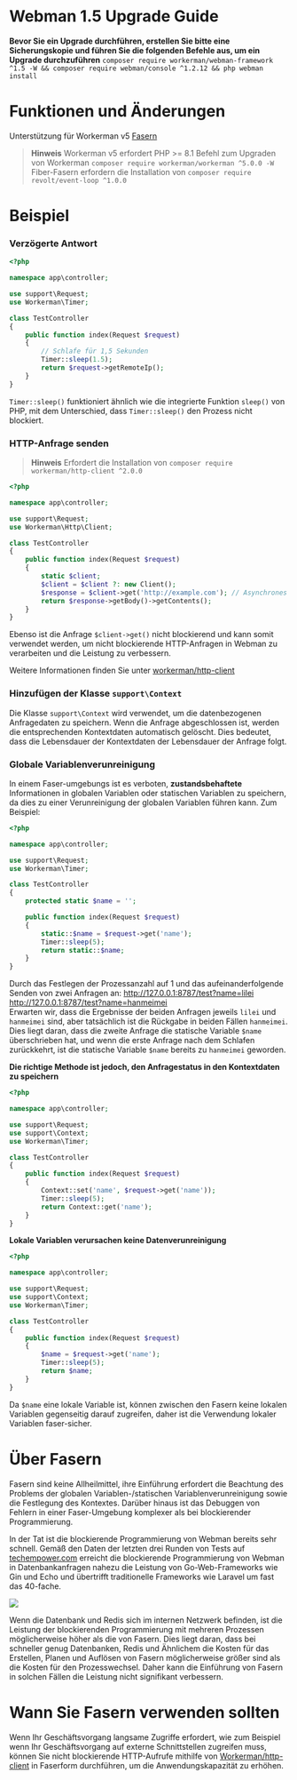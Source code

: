 # Webman 1.5 Upgrade Guide

**Bevor Sie ein Upgrade durchführen, erstellen Sie bitte eine Sicherungskopie und führen Sie die folgenden Befehle aus, um ein Upgrade durchzuführen**
`composer require workerman/webman-framework ^1.5 -W && composer require webman/console ^1.2.12 && php webman install`

# Funktionen und Änderungen

Unterstützung für Workerman v5 [Fasern](https://www.workerman.net/doc/workerman/fiber.html)

> **Hinweis**
> Workerman v5 erfordert PHP >= 8.1
> Befehl zum Upgraden von Workerman `composer require workerman/workerman ^5.0.0 -W`
> Fiber-Fasern erfordern die Installation von `composer require revolt/event-loop ^1.0.0`

# Beispiel
### Verzögerte Antwort

```php
<?php

namespace app\controller;

use support\Request;
use Workerman\Timer;

class TestController
{
    public function index(Request $request)
    {
        // Schlafe für 1,5 Sekunden
        Timer::sleep(1.5);
        return $request->getRemoteIp();
    }
}
```
`Timer::sleep()` funktioniert ähnlich wie die integrierte Funktion `sleep()` von PHP, mit dem Unterschied, dass `Timer::sleep()` den Prozess nicht blockiert.


### HTTP-Anfrage senden

> **Hinweis**
> Erfordert die Installation von `composer require workerman/http-client ^2.0.0`

```php
<?php

namespace app\controller;

use support\Request;
use Workerman\Http\Client;

class TestController
{
    public function index(Request $request)
    {
        static $client;
        $client = $client ?: new Client();
        $response = $client->get('http://example.com'); // Asynchrones Senden einer synchronen Methode
        return $response->getBody()->getContents();
    }
}
```
Ebenso ist die Anfrage `$client->get()` nicht blockierend und kann somit verwendet werden, um nicht blockierende HTTP-Anfragen in Webman zu verarbeiten und die Leistung zu verbessern.

Weitere Informationen finden Sie unter [workerman/http-client](https://www.workerman.net/doc/workerman/components/workerman-http-client.html)

### Hinzufügen der Klasse `support\Context`

Die Klasse `support\Context` wird verwendet, um die datenbezogenen Anfragedaten zu speichern. Wenn die Anfrage abgeschlossen ist, werden die entsprechenden Kontextdaten automatisch gelöscht. Dies bedeutet, dass die Lebensdauer der Kontextdaten der Lebensdauer der Anfrage folgt.

### Globale Variablenverunreinigung

In einem Faser-umgebungs ist es verboten, **zustandsbehaftete** Informationen in globalen Variablen oder statischen Variablen zu speichern, da dies zu einer Verunreinigung der globalen Variablen führen kann. Zum Beispiel:

```php
<?php

namespace app\controller;

use support\Request;
use Workerman\Timer;

class TestController
{
    protected static $name = '';

    public function index(Request $request)
    {
        static::$name = $request->get('name');
        Timer::sleep(5);
        return static::$name;
    }
}
```

Durch das Festlegen der Prozessanzahl auf 1 und das aufeinanderfolgende Senden von zwei Anfragen an:
http://127.0.0.1:8787/test?name=lilei  
http://127.0.0.1:8787/test?name=hanmeimei  
Erwarten wir, dass die Ergebnisse der beiden Anfragen jeweils `lilei` und `hanmeimei` sind, aber tatsächlich ist die Rückgabe in beiden Fällen `hanmeimei`.
Dies liegt daran, dass die zweite Anfrage die statische Variable `$name` überschrieben hat, und wenn die erste Anfrage nach dem Schlafen zurückkehrt, ist die statische Variable `$name` bereits zu `hanmeimei` geworden.

**Die richtige Methode ist jedoch, den Anfragestatus in den Kontextdaten zu speichern**
```php
<?php

namespace app\controller;

use support\Request;
use support\Context;
use Workerman\Timer;

class TestController
{
    public function index(Request $request)
    {
        Context::set('name', $request->get('name'));
        Timer::sleep(5);
        return Context::get('name');
    }
}
```

**Lokale Variablen verursachen keine Datenverunreinigung**
```php
<?php

namespace app\controller;

use support\Request;
use support\Context;
use Workerman\Timer;

class TestController
{
    public function index(Request $request)
    {
        $name = $request->get('name');
        Timer::sleep(5);
        return $name;
    }
}
```
Da `$name` eine lokale Variable ist, können zwischen den Fasern keine lokalen Variablen gegenseitig darauf zugreifen, daher ist die Verwendung lokaler Variablen faser-sicher.

# Über Fasern
Fasern sind keine Allheilmittel, ihre Einführung erfordert die Beachtung des Problems der globalen Variablen-/statischen Variablenverunreinigung sowie die Festlegung des Kontextes. Darüber hinaus ist das Debuggen von Fehlern in einer Faser-Umgebung komplexer als bei blockierender Programmierung.

In der Tat ist die blockierende Programmierung von Webman bereits sehr schnell. Gemäß den Daten der letzten drei Runden von Tests auf [techempower.com](https://www.techempower.com/benchmarks/#section=data-r21&l=zijnjz-6bj&test=db&f=1ekg-cbcw-2t4w-27wr68-pc0-iv9slc-0-1ekgw-39g-kxs00-o0zk-4fu13d-2x8do8-2) erreicht die blockierende Programmierung von Webman in Datenbankanfragen nahezu die Leistung von Go-Web-Frameworks wie Gin und Echo und übertrifft traditionelle Frameworks wie Laravel um fast das 40-fache.

![](../../assets/img/benchemarks-go-sw.png?)

Wenn die Datenbank und Redis sich im internen Netzwerk befinden, ist die Leistung der blockierenden Programmierung mit mehreren Prozessen möglicherweise höher als die von Fasern. Dies liegt daran, dass bei schneller genug Datenbanken, Redis und Ähnlichem die Kosten für das Erstellen, Planen und Auflösen von Fasern möglicherweise größer sind als die Kosten für den Prozesswechsel. Daher kann die Einführung von Fasern in solchen Fällen die Leistung nicht signifikant verbessern.

# Wann Sie Fasern verwenden sollten
Wenn Ihr Geschäftsvorgang langsame Zugriffe erfordert, wie zum Beispiel wenn Ihr Geschäftsvorgang auf externe Schnittstellen zugreifen muss, können Sie nicht blockierende HTTP-Aufrufe mithilfe von [Workerman/http-client](https://www.workerman.net/doc/workerman/components/workerman-http-client.html) in Faserform durchführen, um die Anwendungskapazität zu erhöhen.

